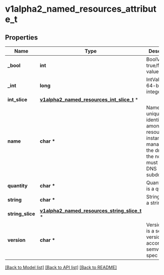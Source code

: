 # v1alpha2_named_resources_attribute_t

## Properties
Name | Type | Description | Notes
------------ | ------------- | ------------- | -------------
**_bool** | **int** | BoolValue is a true/false value. | [optional] 
**_int** | **long** | IntValue is a 64-bit integer. | [optional] 
**int_slice** | [**v1alpha2_named_resources_int_slice_t**](v1alpha2_named_resources_int_slice.md) \* |  | [optional] 
**name** | **char \*** | Name is unique identifier among all resource instances managed by the driver on the node. It must be a DNS subdomain. | 
**quantity** | **char \*** | QuantityValue is a quantity. | [optional] 
**string** | **char \*** | StringValue is a string. | [optional] 
**string_slice** | [**v1alpha2_named_resources_string_slice_t**](v1alpha2_named_resources_string_slice.md) \* |  | [optional] 
**version** | **char \*** | VersionValue is a semantic version according to semver.org spec 2.0.0. | [optional] 

[[Back to Model list]](../README.md#documentation-for-models) [[Back to API list]](../README.md#documentation-for-api-endpoints) [[Back to README]](../README.md)


